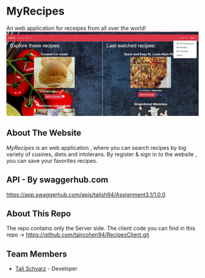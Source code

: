 # MyRecipes
An web application for receipes from all over the world! 
![mockup2 custom](https://raw.githubusercontent.com/taircohen94/RecipesClient/master/src/assets/home%20page.jpg)

## About The Website
*MyRecipes* is an web application , where you can search recipes by big variety of cusines, diets and intolerans.
By register & sign in to the website , you can save your favorites recipes.

## API - By swaggerhub.com
https://app.swaggerhub.com/apis/talish94/Assignment3.1/1.0.0

## About This Repo
The repo contains only the Server side. The client code you can find in this repo ->
https://github.com/taircohen94/RecipesClient.git


## Team Members
- [Tali Schvarz](https://github.com/talish94) - Developer 
